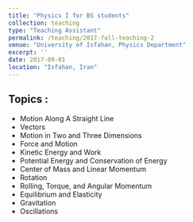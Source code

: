 ```yaml
---
title: "Physics I for BS students"
collection: teaching
type: "Teaching Assistant"
permalink: /teaching/2017-fall-teaching-2
venue: "University of Isfahan, Physics Department"
excerpt: ''
date: 2017-09-01
location: "Isfahan, Iran"
---
```

Topics :
---------
- Motion Along A Straight Line
- Vectors 
- Motion in Two and Three Dimensions
- Force and Motion
- Kinetic Energy and Work
- Potential Energy and Conservation of Energy
- Center of Mass and Linear Momentum
- Rotation 
- Rolling, Torque, and Angular Momentum
- Equilibrium and Elasticity
- Gravitation 
- Oscillations
